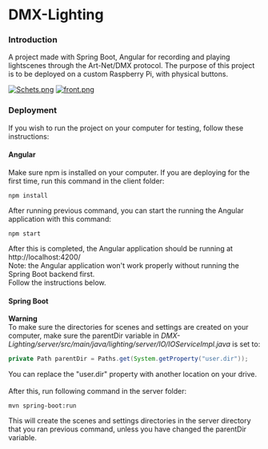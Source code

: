 # DMX-Lighting

### Introduction

A project made with Spring Boot, Angular for recording and playing lightscenes through the Art-Net/DMX protocol.
The purpose of this project is to be deployed on a custom Raspberry Pi, with physical buttons. 

[![Schets.png](https://i.postimg.cc/6q9tGFf1/Schets.png)](https://postimg.cc/YGyJ5nV1)
[![front.png](https://i.postimg.cc/43J5q5wR/front.png)](https://postimg.cc/9DnZqyvL)

### Deployment

If you wish to run the project on your computer for testing, follow these instructions:

#### Angular

Make sure npm is installed on your computer.
If you are deploying for the first time, run this command in the client folder:

```
npm install
```

After running previous command, you can start the running the Angular application with this command:

```
npm start
```

After this is completed, the Angular application should be running at http://localhost:4200/<br>
Note: the Angular application won't work properly without running the Spring Boot backend first.<br> 
Follow the instructions below.

#### Spring Boot

**Warning**<br>
To make sure the directories for scenes and settings are created on your computer, make sure the parentDir variable in 
*DMX-Lighting/server/src/main/java/lighting/server/IO/IOServiceImpl.java* is set to:

```java
private Path parentDir = Paths.get(System.getProperty("user.dir"));
```
You can replace the "user.dir" property with another location on your drive.
<br>
<br>
After this, run following command in the server folder:
```
mvn spring-boot:run
```

This will create the scenes and settings directories in the server directory that you ran previous command, unless you have changed the parentDir variable.



